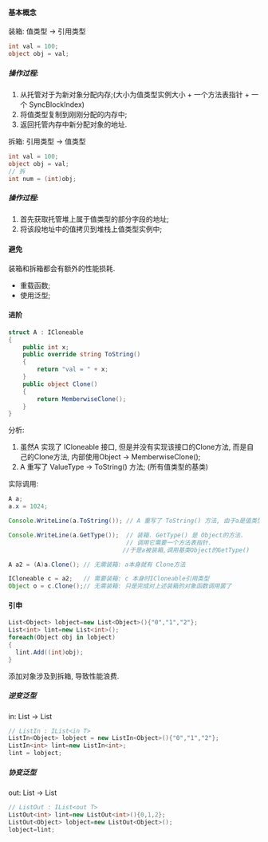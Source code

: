 #### 基本概念

装箱: 值类型 -> 引用类型

```c#
int val = 100;
object obj = val;
```

##### 操作过程:

1. 从托管对于为新对象分配内存;(大小为值类型实例大小 + 一个方法表指针 + 一个 SyncBlockIndex)
2. 将值类型复制到刚刚分配的内存中;
3. 返回托管内存中新分配对象的地址.



拆箱: 引用类型 -> 值类型

```c#
int val = 100;
object obj = val;
// 拆
int num = (int)obj;
```

##### 操作过程:

1. 首先获取托管堆上属于值类型的部分字段的地址;
2. 将该段地址中的值拷贝到堆栈上值类型实例中;

#### 避免

装箱和拆箱都会有额外的性能损耗.

- 重载函数;
- 使用泛型;

#### 进阶

```c#
struct A : ICloneable
{
    public int x;
    public override string ToString()
    {
        return "val = " + x;
    }
    public object Clone()
    {
        return MemberwiseClone();
    }
}

```

分析:

1. 虽然A 实现了 ICloneable 接口, 但是并没有实现该接口的Clone方法, 而是自己的Clone方法, 内部使用Object -> MemberwiseClone();
2. A 重写了 ValueType -> ToString() 方法; (所有值类型的基类)

实际调用:

```java
A a;
a.x = 1024;

Console.WriteLine(a.ToString()); // A 重写了 ToString() 方法, 由于a是值类型, 因此不会出现多态行为. 不需要装箱.

Console.WriteLine(a.GetType());  // 装箱. GetType() 是 Object的方法. 
                                 // 调用它需要一个方法表指针. 
                                //于是a被装箱,调用基类Object的GetType()

A a2 = (A)a.Clone(); // 无需装箱: a本身就有 Clone方法

ICloneable c = a2;   // 需要装箱: c 本身时ICloneable引用类型
Object o = c.Clone();// 无需装箱: 只是完成对上述装箱的对象函数调用罢了
```

#### 引申

```c#
List<Object> lobject=new List<Object>(){"0","1","2"};
List<int> lint=new List<int>();
foreach(Object obj in lobject)
{
  lint.Add((int)obj);
}
```

添加对象涉及到拆箱, 导致性能浪费.

##### 逆变泛型

in: List<Object> -> List<int>

```c#
// ListIn : IList<in T>
ListIn<Object> lobject = new ListIn<Object>(){"0","1","2"};
ListIn<int> lint=new ListIn<int>;
lint = lobject;
```

##### 协变泛型

out: List<int> -> List<Object>

```c#
// ListOut : IList<out T>
ListOut<int> lint=new ListOut<int>(){0,1,2};
ListOut<Object> lobject=new ListOut<Object>();
lobject=lint;
```